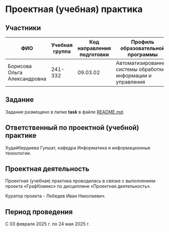 # Проектная (учебная) практика

## Участники

| ФИО | Учебная группа | Код направления подготовки | Профиль образовательной программы |
|-|-|-|-|
| Борисова Ольга Александровна |241-332|09.03.02|Автоматизированные системы обработки информации и управления|

## Задание

Задание размещено в папке **task** в файле [README.md](task/README.md).

## Ответственный по проектной (учебной) практике

Худайбердиева Гулшат, кафедра Информатика и информационные технологии.

## Проектная деятельность

Проектная (учебная) практика проводилась в связке с выполнением проекта «ГрафКомикс» по дисциплине «Проектная деятельность».

Куратор проекта - Лебедев Иван Николаевич.

## Период проведения

С 03 февраля 2025 г. по 24 мая 2025 г.
